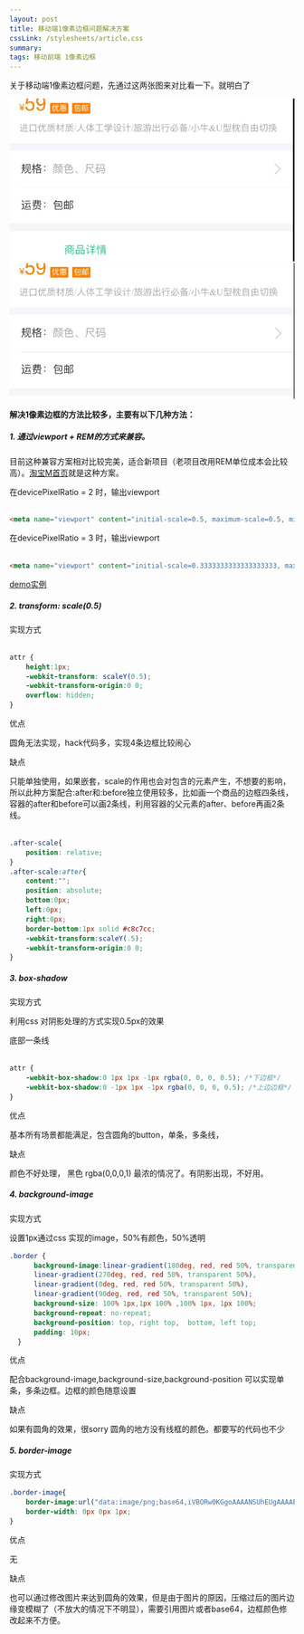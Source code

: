 ```yaml
---
layout: post
title: 移动端1像素边框问题解决方案
cssLink: /stylesheets/article.css
summary: 
tags: 移动前端 1像素边框
---
```


关于移动端1像素边框问题，先通过这两张图来对比看一下。就明白了

![image](/images/1px_1.jpg)
![image](/images/1px_2.jpg)

**解决1像素边框的方法比较多，主要有以下几种方法：**

##### 1. 通过viewport + REM的方式来兼容。
目前这种兼容方案相对比较完美，适合新项目（老项目改用REM单位成本会比较高）。[淘宝M首页](https://m.taobao.com)就是这种方案。

在devicePixelRatio = 2 时，输出viewport

```html

<meta name="viewport" content="initial-scale=0.5, maximum-scale=0.5, minimum-scale=0.5, user-scalable=no">

```

在devicePixelRatio = 3 时，输出viewport

```html

<meta name="viewport" content="initial-scale=0.3333333333333333333, maximum-scale=0.3333333333333333333, minimum-scale=0.3333333333333333333, user-scalable=no">

```

[demo实例](/example/1px.html)

##### 2. transform: scale(0.5)

实现方式

```CSS

attr {
    height:1px;
    -webkit-transform: scaleY(0.5);
    -webkit-transform-origin:0 0;
    overflow: hidden;
}

```

优点

圆角无法实现，hack代码多，实现4条边框比较闹心

缺点

只能单独使用，如果嵌套，scale的作用也会对包含的元素产生，不想要的影响，所以此种方案配合:after和:before独立使用较多，比如画一个商品的边框四条线，容器的after和before可以画2条线，利用容器的父元素的after、before再画2条线。

```CSS

.after-scale{
    position: relative;
}
.after-scale:after{
    content:"";
    position: absolute;
    bottom:0px;
    left:0px;
    right:0px;
    border-bottom:1px solid #c8c7cc;
    -webkit-transform:scaleY(.5);
    -webkit-transform-origin:0 0;
}

```

##### 3. box-shadow

实现方式

利用css 对阴影处理的方式实现0.5px的效果

底部一条线

```CSS

attr {
    -webkit-box-shadow:0 1px 1px -1px rgba(0, 0, 0, 0.5); /*下边框*/
    -webkit-box-shadow:0 -1px 1px -1px rgba(0, 0, 0, 0.5); /*上边边框*/
}

```

优点

基本所有场景都能满足，包含圆角的button，单条，多条线，

缺点

颜色不好处理， 黑色 rgba(0,0,0,1) 最浓的情况了。有阴影出现，不好用。

##### 4. background-image

实现方式

设置1px通过css 实现的image，50%有颜色，50%透明

```CSS
.border {
      background-image:linear-gradient(180deg, red, red 50%, transparent 50%),
      linear-gradient(270deg, red, red 50%, transparent 50%),
      linear-gradient(0deg, red, red 50%, transparent 50%),
      linear-gradient(90deg, red, red 50%, transparent 50%);
      background-size: 100% 1px,1px 100% ,100% 1px, 1px 100%;
      background-repeat: no-repeat;
      background-position: top, right top,  bottom, left top;
      padding: 10px;
  }

```

优点

配合background-image,background-size,background-position 可以实现单条，多条边框。边框的颜色随意设置

缺点

如果有圆角的效果，很sorry 圆角的地方没有线框的颜色。都要写的代码也不少

##### 5. border-image

实现方式

```CSS
.border-image{
    border-image:url("data:image/png;base64,iVBORw0KGgoAAAANSUhEUgAAAAEAAAAECAYAAABP2FU6AAAAGXRFWHRTb2Z0d2FyZQBBZG9iZSBJbWFnZVJlYWR5ccllPAAAAB5JREFUeNpiPnH8zH/G////MzAxAAHTyRNn/wMEGABpvQm9g9TJ1QAAAABJRU5ErkJggg==") 2 0 stretch;
    border-width: 0px 0px 1px;
}

```

优点

无

缺点

也可以通过修改图片来达到圆角的效果，但是由于图片的原因，压缩过后的图片边缘变模糊了（不放大的情况下不明显），需要引用图片或者base64，边框颜色修改起来不方便。